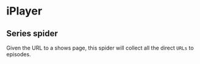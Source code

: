# iPlayer


## Series spider

Given the URL to a shows page, this spider will collect all the direct `URLs` to episodes.
